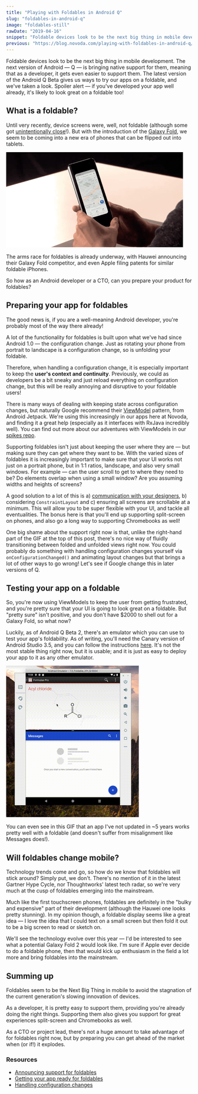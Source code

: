 ```yaml
---
title: "Playing with Foldables in Android Q"
slug: "foldables-in-android-q"
image: "foldables-still"
rawDate: "2019-04-16"
snippet: "Foldable devices look to be the next big thing in mobile development. How as a developer do you support them; and as a CTO, should you?"
previous: "https://blog.novoda.com/playing-with-foldables-in-android-q/"
---
```

Foldable devices look to be the next big thing in mobile development. The next version of Android — Q — is bringing native support for them, meaning that as a developer, it gets even easier to support them. The latest version of the Android Q Beta gives us ways to try our apps on a foldable, and we've taken a look. Spoiler alert — if you've developed your app well already, it's likely to look great on a foldable too!

## What is a foldable?

Until very recently, device screens were, well, not foldable (although some got [unintentionally close](https://www.theverge.com/2019/1/5/18169606/apple-2018-ipad-pro-bending-statement-support-page)!). But with the introduction of the [Galaxy Fold](https://www.samsung.com/global/galaxy/galaxy-fold/), we seem to be coming into a new era of phones that can be flipped out into tablets.

![A Galaxy Fold device](samsung-fold.gif)

The arms race for foldables is already underway, with Hauwei announcing their Galaxy Fold competitor, and even Apple filing patents for similar foldable iPhones.

So how as an Android developer or a CTO, can you prepare your product for foldables?

## Preparing your app for foldables

The good news is, if you are a well-meaning Android developer, you're probably most of the way there already!

A lot of the functionality for foldables is built upon what we've had since Android 1.0 — the configuration change. Just as rotating your phone from portrait to landscape is a configuration change, so is unfolding your foldable.

Therefore, when handling a configuration change, it is especially important to keep the **user's context and continuity**. Previously, we could as developers be a bit sneaky and just reload everything on configuration change, but this will be really annoying and disruptive to your foldable users!

There is many ways of dealing with keeping state across configuration changes, but naturally Google recommend their [ViewModel](https://developer.android.com/topic/libraries/architecture/viewmodel) pattern, from Android Jetpack. We're using this increasingly in our apps here at Novoda, and finding it a great help (especially as it interfaces with RxJava incredibly well). You can find out more about our adventures with ViewModels in our [spikes repo](https://github.com/novoda/android-demos/pull/41).

Supporting foldables isn't just about keeping the user where they are — but making sure they can get where they want to be. With the varied sizes of foldables it is increasingly important to make sure that your UI works not just on a portrait phone, but in 1:1 ratios, landscape, and also very small windows. For example — can the user scroll to get to where they need to be? Do elements overlap when using a small window? Are you assuming widths and heights of screens?

A good solution to a lot of this is a) [communication with your designers](https://blog.novoda.com/addconf-talk/), b) considering `ConstraintLayout` and c) ensuring all screens are scrollable at a minimum. This will allow you to be super flexible with your UI, and tackle all eventualities. The bonus here is that you'll end up supporting split-screen on phones, and also go a long way to supporting Chromebooks as well!

One big shame about the support right now is that, unlike the right-hand part of the GIF at the top of this post, there's no nice way of fluidly transitioning between folded and unfolded views right now. You could probably do something with handling configuration changes yourself via `onConfigurationChanged()` and animating layout changes but that brings a lot of other ways to go wrong! Let's see if Google change this in later versions of Q.

## Testing your app on a foldable

So, you're now using ViewModels to keep the user from getting frustrated, and you're pretty sure that your UI is going to look great on a foldable. But "pretty sure" isn't positive, and you don't have $2000 to shell out for a Galaxy Fold, so what now?

Luckily, as of Android Q Beta 2, there's an emulator which you can use to test your app's foldability. As of writing, you'll need the Canary version of Android Studio 3.5, and you can follow the instructions [here](https://developer.android.com/preview/get#on_emulator). It's not the most stable thing right now, but it is usable; and it is just as easy to deploy your app to it as any other emulator.

![](formulae-foldables.gif)

You can even see in this GIF that an app I've not updated in ~5 years works pretty well with a foldable (and doesn't suffer from misalignment like Messages does!).

## Will foldables change mobile?

Technology trends come and go, so how do we know that foldables will stick around? Simply put, we don't. There's no mention of it in the latest Gartner Hype Cycle, nor Thoughtworks' latest tech radar, so we're very much at the cusp of foldables emerging into the mainstream.

Much like the first touchscreen phones, foldables are definitely in the "bulky and expensive" part of their development (although the Hauwei one looks pretty stunning). In my opinion though, a foldable display seems like a great idea — I love the idea that I could text on a small screen but then fold it out to be a big screen to read or sketch on.

We'll see the technology evolve over this year — I'd be interested to see what a potential Galaxy Fold 2 would look like. I'm sure if Apple ever decide to do a foldable phone, then that would kick up enthusiasm in the field a lot more and bring foldables into the mainstream.

## Summing up
Foldables seem to be the Next Big Thing in mobile to avoid the stagnation of the current generation's slowing innovation of devices.

As a developer, it is pretty easy to support them, providing you're already doing the right things. Supporting them also gives you support for great experiences split-screen and Chromebooks as well.

As a CTO or project lead, there's not a huge amount to take advantage of for foldables right now, but by preparing you can get ahead of the market when (or if!) it explodes.

### Resources

- [Announcing support for foldables](https://android-developers.googleblog.com/2018/11/unfolding-right-now-at-androiddevsummit.html)
- [Getting your app ready for foldables](https://android-developers.googleblog.com/2018/11/get-your-app-ready-for-foldable-phones.html)
- [Handling configuration changes](https://developer.android.com/guide/topics/resources/runtime-changes)
